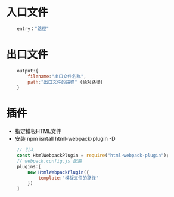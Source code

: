# 入口文件
```javascript
    entry："路径"
```
# 出口文件
```javascript
    output:{
        filename:"出口文件名称",
        path:"出口文件的路径" (绝对路径)
    }
```
# 插件
- 指定模板HTML文件
- 安装 npm isntall html-webpack-plugin -D
```javascript
    // 引入
    const HtmlWebpackPlugin = require("html-webpack-plugin");
    // webpack.config.js 配置
    plugins:[
        new HtmlWebpackPlugin({
            template:"模板文件的路径"
        })
    ]
```